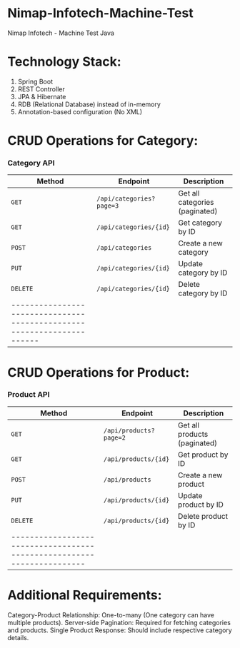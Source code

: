 # Nimap-Infotech-Machine-Test
Nimap Infotech - Machine Test Java

# Technology Stack:
1. Spring Boot
2. REST Controller
3. JPA & Hibernate
4. RDB (Relational Database) instead of in-memory
5. Annotation-based configuration (No XML)
   
# CRUD Operations for Category:
### **Category API**
| Method   |       Endpoint           |        Description             |
|----------|--------------------------|--------------------------------|
| `GET`    | `/api/categories?page=3` | Get all categories (paginated) |
| `GET`    | `/api/categories/{id}`   | Get category by ID             |
| `POST`   | `/api/categories`        | Create a new category          |
| `PUT`    | `/api/categories/{id}`   | Update category by ID          |
| `DELETE` | `/api/categories/{id}`   | Delete category by ID          |
|----------------------------------------------------------------------|

# CRUD Operations for Product:
### **Product API**
| Method   |       Endpoint           |        Description             |
|----------|--------------------------|--------------------------------|
| `GET`    | `/api/products?page=2`   | Get all products (paginated)   |
| `GET`    | `/api/products/{id}`     | Get product by ID              |
| `POST`   | `/api/products`          | Create a new product           |
| `PUT`    | `/api/products/{id}`     | Update product by ID           |
| `DELETE` | `/api/products/{id}`     | Delete product by ID           |
|----------------------------------------------------------------------|

# Additional Requirements:
Category-Product Relationship: One-to-many (One category can have multiple products).
Server-side Pagination: Required for fetching categories and products.
Single Product Response: Should include respective category details.
